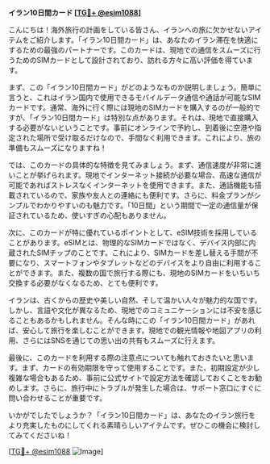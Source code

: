 **イラン10日間カード [[TG💪+ @esim1088](https://t.me/s/esim1088)]**

こんにちは！海外旅行の計画をしている皆さん、イランへの旅に欠かせないアイテムをご紹介します。「イラン10日間カード」は、あなたのイラン滞在を快適にするための最強のパートナーです。このカードは、現地での通信をスムーズに行うためのSIMカードとして設計されており、訪れる方々に高い評価を得ています。

まず、この「イラン10日間カード」がどのようなものか説明しましょう。簡単に言うと、これはイラン国内で使用できるモバイルデータ通信や通話が可能なSIMカードです。通常、海外に行く際には現地のSIMカードを購入するのが一般的ですが、「イラン10日間カード」は特別な点があります。それは、現地で直接購入する必要がないということです。事前にオンラインで予約し、到着後に空港や指定された場所で受け取るだけなので、手間なく利用できます。これにより、旅の準備もスムーズになりますね！

では、このカードの具体的な特徴を見てみましょう。まず、通信速度が非常に速いことが挙げられます。現地でインターネット接続が必要な場合、高速な通信が可能であればストレスなくインターネットを使用できます。また、通話機能も搭載されているので、家族や友人との連絡にも便利です。さらに、料金プランがシンプルでわかりやすいのも魅力です。「10日間」という期間で一定の通信量が保証されているため、使いすぎの心配もありません。

次に、このカードが特に優れているポイントとして、eSIM技術を採用していることがあります。eSIMとは、物理的なSIMカードではなく、デバイス内部に内蔵されたSIMチップのことです。これにより、SIMカードを差し替える手間が不要になり、スマートフォンやタブレットなどのデバイスをより自由に利用することができます。また、複数の国で旅行する際にも、現地のSIMカードをいちいち交換する必要がなくなるため、とても便利です。

イランは、古くからの歴史や美しい自然、そして温かい人々が魅力的な国です。しかし、言語や文化が異なるため、現地でのコミュニケーションには不安を感じることもあるかもしれません。そんな時にこの「イラン10日間カード」があれば、安心して旅行を楽しむことができます。現地での観光情報や地図アプリの利用、さらにはSNSを通じての思い出の共有もスムーズに行えます。

最後に、このカードを利用する際の注意点についても触れておきたいと思います。まず、カードの有効期限を守って使用することです。また、初期設定が少し複雑な場合もあるため、事前に公式サイトで設定方法を確認しておくことをお勧めします。さらに、旅行中にトラブルが発生した場合は、サポート窓口にすぐに問い合わせることが重要です。

いかがでしたでしょうか？「イラン10日間カード」は、あなたのイラン旅行をより充実したものにしてくれる素晴らしいアイテムです。ぜひこの機会に検討してみてくださいね！

[[TG💪+ @esim1088](https://t.me/s/esim1088) ![Image](https://i.postimg.cc/Y0z9fWf4/image.png)]